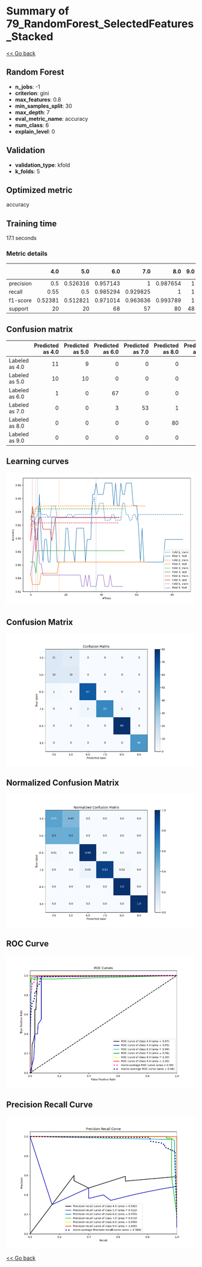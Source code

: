 # Summary of 79_RandomForest_SelectedFeatures_Stacked

[<< Go back](../README.md)


## Random Forest
- **n_jobs**: -1
- **criterion**: gini
- **max_features**: 0.8
- **min_samples_split**: 30
- **max_depth**: 7
- **eval_metric_name**: accuracy
- **num_class**: 6
- **explain_level**: 0

## Validation
 - **validation_type**: kfold
 - **k_folds**: 5

## Optimized metric
accuracy

## Training time

17.1 seconds

### Metric details
|           |      4.0 |       5.0 |       6.0 |       7.0 |       8.0 |   9.0 |   accuracy |   macro avg |   weighted avg |   logloss |
|:----------|---------:|----------:|----------:|----------:|----------:|------:|-----------:|------------:|---------------:|----------:|
| precision |  0.5     |  0.526316 |  0.957143 |  1        |  0.987654 |     1 |   0.918089 |    0.828519 |       0.92022  |  0.316152 |
| recall    |  0.55    |  0.5      |  0.985294 |  0.929825 |  1        |     1 |   0.918089 |    0.82752  |       0.918089 |  0.316152 |
| f1-score  |  0.52381 |  0.512821 |  0.971014 |  0.963636 |  0.993789 |     1 |   0.918089 |    0.827512 |       0.918744 |  0.316152 |
| support   | 20       | 20        | 68        | 57        | 80        |    48 |   0.918089 |  293        |     293        |  0.316152 |


## Confusion matrix
|                |   Predicted as 4.0 |   Predicted as 5.0 |   Predicted as 6.0 |   Predicted as 7.0 |   Predicted as 8.0 |   Predicted as 9.0 |
|:---------------|-------------------:|-------------------:|-------------------:|-------------------:|-------------------:|-------------------:|
| Labeled as 4.0 |                 11 |                  9 |                  0 |                  0 |                  0 |                  0 |
| Labeled as 5.0 |                 10 |                 10 |                  0 |                  0 |                  0 |                  0 |
| Labeled as 6.0 |                  1 |                  0 |                 67 |                  0 |                  0 |                  0 |
| Labeled as 7.0 |                  0 |                  0 |                  3 |                 53 |                  1 |                  0 |
| Labeled as 8.0 |                  0 |                  0 |                  0 |                  0 |                 80 |                  0 |
| Labeled as 9.0 |                  0 |                  0 |                  0 |                  0 |                  0 |                 48 |

## Learning curves
![Learning curves](learning_curves.png)
## Confusion Matrix

![Confusion Matrix](confusion_matrix.png)


## Normalized Confusion Matrix

![Normalized Confusion Matrix](confusion_matrix_normalized.png)


## ROC Curve

![ROC Curve](roc_curve.png)


## Precision Recall Curve

![Precision Recall Curve](precision_recall_curve.png)



[<< Go back](../README.md)
